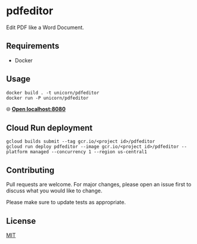 # pdfeditor

Edit PDF like a Word Document. 

## Requirements

* Docker

## Usage

```
docker build . -t unicorn/pdfeditor
docker run -P unicorn/pdfeditor
```

🌐 **[Open localhost:8080](http://localhost:8080)**

## Cloud Run deployment

```
gcloud builds submit --tag gcr.io/<project id>/pdfeditor
gcloud run deploy pdfeditor --image gcr.io/<project id>/pdfeditor --platform managed --concurrency 1 --region us-central1
```

## Contributing
Pull requests are welcome. For major changes, please open an issue first to discuss what you would like to change.

Please make sure to update tests as appropriate.

## License
[MIT](https://choosealicense.com/licenses/mit/)
